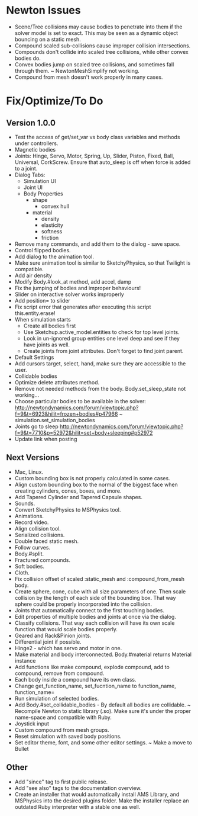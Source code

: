 # Newton Issues

- Scene/Tree collisions may cause bodies to penetrate into them if the solver
  model is set to exact. This may be seen as a dynamic object bouncing on a
  static mesh.
- Compound scaled sub-collisions cause improper collision intersections.
- Compounds don't collide into scaled tree collisions, while other convex bodies
  do.
- Convex bodies jump on scaled tree collisions, and sometimes fall through them.
~ NewtonMeshSimplify not working.
- Compound from mesh doesn't work properly in many cases.


# Fix/Optimize/To Do

## Version 1.0.0
- Test the access of get/set_var vs body class variables and methods under
  controllers.
- Magnetic bodies
- Joints: Hinge, Servo, Motor, Spring, Up, Slider, Piston, Fixed, Ball,
  Universal, CorkScrew.
  Ensure that auto_sleep is off when force is added to a joint.
- Dialog
  Tabs:
    - Simulation UI
    - Joint UI
    - Body Properties
        - shape
            - convex hull
        - material
            - density
            - elasticity
            - softness
            - friction
- Remove many commands, and add them to the dialog - save space.
- Control flipped bodies.
- Add dialog to the animation tool.
- Make sure animation tool is similar to SketchyPhysics, so that Twilight is compatible.
- Add air density
- Modify Body.#look_at method, add accel, damp
- Fix the jumping of bodies and improper behaviours!
- Slider on interactive solver works improperly
- Add position= to slider
- Fix script error that generates after executing this script
  this.entity.erase!
- When simulation starts
    - Create all bodies first
    - Use Sketchup.active_model.entities to check for top level joints.
    - Look in un-ignored group entities one level deep and see if they
      have joints as well.
    - Create joints from joint attributes. Don't forget to find joint parent.
- Default Settings
- Add cursors target, select, hand, make sure they are accessible to the user.
- Collidable bodies
- Optimize delete attributes method.
- Remove not needed methods from the body. Body.set_sleep_state not working...
- Choose particular bodies to be available in the solver:
    http://newtondynamics.com/forum/viewtopic.php?f=9&t=6923&hilit=frozen+bodies#p47966
    ~ simulation.set_simulation_bodies
- Joints go to sleep
    http://newtondynamics.com/forum/viewtopic.php?f=9&t=7710&p=52972&hilit=set+body+sleeping#p52972
- Update link when posting


## Next Versions
- Mac, Linux.
- Custom bounding box is not properly calculated in some cases.
- Align custom bounding box to the normal of the biggest face when creating
  cylinders, cones, boxes, and more.
- Add Tapered Cylinder and Tapered Capsule shapes.
- Sounds.
- Convert SketchyPhysics to MSPhysics tool.
- Animations.
- Record video.
- Align collision tool.
- Serialized collisions.
- Double faced static mesh.
- Follow curves.
- Body.#split.
- Fractured compounds.
- Soft bodies.
- Cloth.
- Fix collision offset of scaled :static_mesh and :compound_from_mesh body.
- Create sphere, cone, cube with all size parameters of one. Then scale
  collision by the length of each side of the bounding box. That way sphere
  could be properly incorporated into the collision.
- Joints that automatically connect to the first touching bodies.
- Edit properties of multiple bodies and joints at once via the dialog.
- Classify collisions. That way each collision will have its own scale function
  that would scale bodies properly.
- Geared and Rack&Pinion joints.
- Differential joint if possible.
- Hinge2 - which has servo and motor in one.
- Make material and body interconnected. Body.#material returns Material instance
- Add functions like make compound, explode compound, add to compound, remove from compound.
- Each body inside a compound have its own class.
- Change get_function_name, set_fucntion_name to function_name, function_name=
- Run simulation of selected bodies.
- Add Body.#set_collidable_bodies - By default all bodies are collidable.
~ Recompile Newton to static library (.so). Make sure it's under the proper name-space and
  compatible with Ruby.
- Joystick input
- Custom compound from mesh groups.
- Reset simulation with saved body positions.
- Set editor theme, font, and some other editor settings.
~ Make a move to Bullet


## Other

- Add "since" tag to first public release.
- Add "see also" tags to the documentation overview.
- Create an installer that would automatically install AMS Library, and MSPhysics
  into the desired plugins folder. Make the installer replace an outdated Ruby
  interpreter with a stable one as well.
